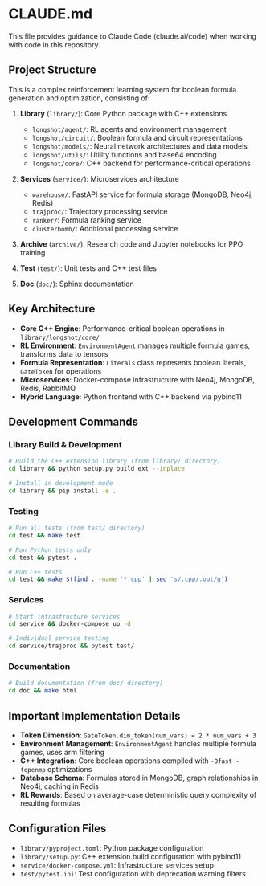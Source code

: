 # CLAUDE.md

This file provides guidance to Claude Code (claude.ai/code) when working with code in this repository.

## Project Structure

This is a complex reinforcement learning system for boolean formula generation and optimization, consisting of:

1. **Library** (`library/`): Core Python package with C++ extensions
   - `longshot/agent/`: RL agents and environment management
   - `longshot/circuit/`: Boolean formula and circuit representations
   - `longshot/models/`: Neural network architectures and data models
   - `longshot/utils/`: Utility functions and base64 encoding
   - `longshot/core/`: C++ backend for performance-critical operations

2. **Services** (`service/`): Microservices architecture
   - `warehouse/`: FastAPI service for formula storage (MongoDB, Neo4j, Redis)
   - `trajproc/`: Trajectory processing service
   - `ranker/`: Formula ranking service
   - `clusterbomb/`: Additional processing service

3. **Archive** (`archive/`): Research code and Jupyter notebooks for PPO training
4. **Test** (`test/`): Unit tests and C++ test files
5. **Doc** (`doc/`): Sphinx documentation

## Key Architecture

- **Core C++ Engine**: Performance-critical boolean operations in `library/longshot/core/`
- **RL Environment**: `EnvironmentAgent` manages multiple formula games, transforms data to tensors
- **Formula Representation**: `Literals` class represents boolean literals, `GateToken` for operations
- **Microservices**: Docker-compose infrastructure with Neo4j, MongoDB, Redis, RabbitMQ
- **Hybrid Language**: Python frontend with C++ backend via pybind11

## Development Commands

### Library Build & Development
```bash
# Build the C++ extension library (from library/ directory)
cd library && python setup.py build_ext --inplace

# Install in development mode
cd library && pip install -e .
```

### Testing
```bash
# Run all tests (from test/ directory)
cd test && make test

# Run Python tests only
cd test && pytest .

# Run C++ tests
cd test && make $(find . -name '*.cpp' | sed 's/.cpp/.out/g')
```

### Services
```bash
# Start infrastructure services
cd service && docker-compose up -d

# Individual service testing
cd service/trajproc && pytest test/
```

### Documentation
```bash
# Build documentation (from doc/ directory)
cd doc && make html
```

## Important Implementation Details

- **Token Dimension**: `GateToken.dim_token(num_vars) = 2 * num_vars + 3`
- **Environment Management**: `EnvironmentAgent` handles multiple formula games, uses arm filtering
- **C++ Integration**: Core boolean operations compiled with `-Ofast -fopenmp` optimizations
- **Database Schema**: Formulas stored in MongoDB, graph relationships in Neo4j, caching in Redis
- **RL Rewards**: Based on average-case deterministic query complexity of resulting formulas

## Configuration Files

- `library/pyproject.toml`: Python package configuration
- `library/setup.py`: C++ extension build configuration with pybind11
- `service/docker-compose.yml`: Infrastructure services setup
- `test/pytest.ini`: Test configuration with deprecation warning filters